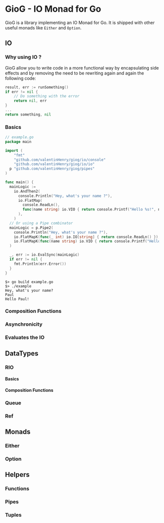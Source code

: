 # GioG - IO Monad for Go

GioG is a library implementing an IO Monad for Go. It is shipped with other useful monads like `Either` and `Option`.

## IO
### Why using IO ?
GioG allow you to write code in a more functional way by encapsulating side effects and by removing the need to be rewriting again and again the following code:
```go
result, err := runSomething()
if err != nil {
    // Do something with the error
	return nil, err
}
...
return something, nil
```

### Basics
```go
// example.go
package main

import (
    "fmt"
    "github.com/valentinHenry/giog/io/console"
    "github.com/valentinHenry/giog/io/io"
  p "github.com/valentinHenry/giog/pipes"
)

func main() {
  mainLogic :=
    io.AndThen2(
      console.Println("Hey, what's your name ?"),
      io.FlatMap(
        console.ReadLn(),
        func(name string) io.VIO { return console.Printf("Hello %s!", name).Void() },
      ),
    )
  // Or using a Pipe combinator
  mainLogic = p.Pipe2(
    console.Println("Hey, what's your name ?"),
    io.FlatMapK(func(_ int) io.IO[string] { return console.ReadLn() }),
    io.FlatMapK(func(name string) io.VIO { return console.Printf("Hello %s!\n", name).Void() }),
  )

  _, err := io.EvalSync(mainLogic)
  if err != nil {
    fmt.Println(err.Error())
  }
}
```
```shell
$> go build example.go
$> ./example
Hey, what's your name?
Paul
Hello Paul!
```

### Composition Functions
### Asynchronicity
### Evaluates the IO

## DataTypes

### RIO
#### Basics
#### Composition Functions
### Queue
### Ref

## Monads
### Either
### Option

## Helpers
### Functions
### Pipes
### Tuples